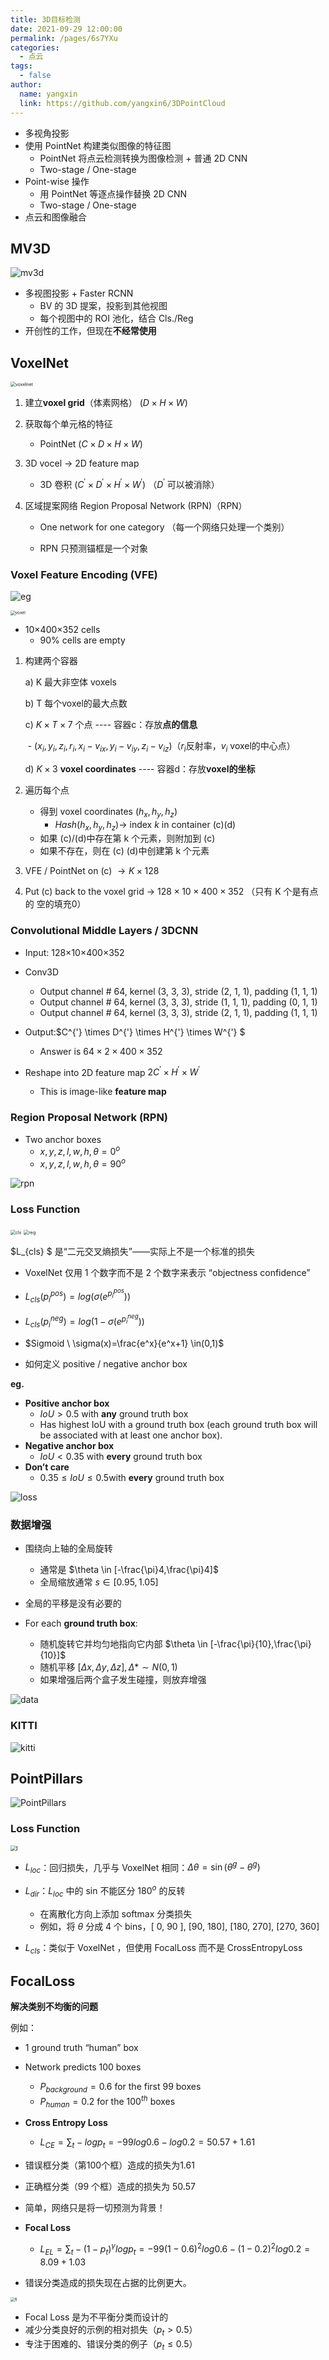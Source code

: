 ```yaml
---
title: 3D目标检测
date: 2021-09-29 12:00:00
permalink: /pages/6s7YXu
categories: 
  - 点云
tags: 
  - false
author: 
  name: yangxin
  link: https://github.com/yangxin6/3DPointCloud
---
```


- 多视角投影
- 使用 PointNet 构建类似图像的特征图
  - PointNet 将点云检测转换为图像检测 + 普通 2D CNN
  - Two-stage / One-stage
- Point-wise 操作
  - 用 PointNet 等逐点操作替换 2D CNN
  - Two-stage / One-stage
- 点云和图像融合



## MV3D

![mv3d](https://cdn.jsdelivr.net/gh/yangxin6/img-hosting@master/images/mv3d.6uswyhfuy6o0.jpg)

- 多视图投影 + Faster RCNN
  - BV 的 3D 提案，投影到其他视图
  - 每个视图中的 ROI 池化，结合 Cls./Reg
- 开创性的工作，但现在**不经常使用**

## VoxelNet

<img src="https://cdn.jsdelivr.net/gh/yangxin6/img-hosting@master/images/voxelnet.2os9h9yremu0.png" alt="voxelnet" style="zoom:50%;" />

1. 建立**voxel grid**（体素网格）                        ($D \times H \times W$)

2. 获取每个单元格的特征

   - PointNet                        ($C \times D \times H \times W$)

3. 3D vocel $\rightarrow$ 2D feature map

   - 3D 卷积                           ($C^{'} \times D^{'} \times H^{'} \times W^{'}$) （$D^{'}$ 可以被消除）

4. 区域提案网络  Region Proposal Network (RPN)（RPN）

   - One network for one category （每一个网络只处理一个类别）

   - RPN 只预测锚框是一个对象



### Voxel Feature Encoding (VFE)

![eg](https://cdn.jsdelivr.net/gh/yangxin6/img-hosting@master/images/eg.5u0vbk8zze80.png)



<img src="https://cdn.jsdelivr.net/gh/yangxin6/img-hosting@master/images/voxel.142wo8sfvo2k.jpg" alt="voxel" style="zoom:47%;" />

- 10×400×352 cells
  - 90% cells are empty

1. 构建两个容器

      a)  K 最大非空体 voxels

      b) T 每个voxel的最大点数

      c) $K \times T \times 7$ 个点      ---- 容器c：存放**点的信息**

   ​		- ($x_i,y_i,z_i,r_i,x_i-v_{ix},y_i-v_{iy},z_i-v_{iz}$)（$r_i$反射率，$v_{i}$ voxel的中心点）

      d) $K \times 3$ **voxel coordinates**     ---- 容器d：存放**voxel的坐标**

2. 遍历每个点

   - 得到 voxel coordinates  $(h_x,h_y,h_z)$
     - $Hash(h_x,h_y,h_z) \rightarrow$   index $k$  in container (c)(d)
   - 如果  (c)/(d)中存在第 k 个元素，则附加到 (c)
   - 如果不存在，则在 (c) (d)中创建第 k 个元素 

3. VFE / PointNet  on (c)  $\rightarrow K \times 128$

4. Put (c) back to the voxel grid $\rightarrow$ $128\times10\times400\times352$  （只有 K 个是有点的 空的填充0）



### Convolutional Middle Layers / 3DCNN

- Input: 128×10×400×352
- Conv3D
  - Output channel # 64, kernel (3, 3, 3), stride (2, 1, 1), padding (1, 1, 1)
  - Output channel # 64, kernel (3, 3, 3), stride (1, 1, 1), padding (0, 1, 1)
  - Output channel # 64, kernel (3, 3, 3), stride (2, 1, 1), padding (1, 1, 1)

- Output:$C^{'} \times D^{'} \times H^{'} \times W^{'} $
  - Answer is $64\times2\times400\times352$

- Reshape into 2D feature map $2C^{'} \times  H^{'} \times W^{'}$
  - This is image-like **feature map**



### Region Proposal Network (RPN)

- Two anchor boxes
  - $x,y,z,l,w,h,\theta=0^o$
  - $x,y,z,l,w,h,\theta=90^o$

![rpn](https://cdn.jsdelivr.net/gh/yangxin6/img-hosting@master/images/rpn.1kx1vedkgf1c.png)

### Loss Function

<img src="https://cdn.jsdelivr.net/gh/yangxin6/img-hosting@master/images/cls.2oz22bl9rn40.jpg" alt="cls" style="zoom:50%;" /> <img src="https://cdn.jsdelivr.net/gh/yangxin6/img-hosting@master/images/reg.5g2zypi3ths0.jpg" alt="reg" style="zoom:50%;" />

$L_{cls} $ 是“二元交叉熵损失”——实际上不是一个标准的损失

- VoxelNet 仅用 1 个数字而不是 2 个数字来表示 “objectness confidence”

- $L_{cls}(p_i^{pos}) = log(\sigma(e^{p_i^{pos}}))$
- $L_{cls}(p_i^{neg}) = log(1-\sigma(e^{p_i^{neg}}))$
- $Sigmoid \ \sigma(x)=\frac{e^x}{e^x+1} \in(0,1)$







- 如何定义 positive / negative anchor box

**eg.**

- **Positive anchor box**
  - $IoU > 0.5$ with **any** ground truth box 
  - Has highest IoU with a ground truth box (each ground truth box will be associated with at least one anchor box).
- **Negative anchor box**
  - $IoU < 0.35$ with **every** ground truth box 
- **Don’t care**
  - $0.35\leq IoU \leq 0.5$with **every** ground truth box



![loss](https://cdn.jsdelivr.net/gh/yangxin6/img-hosting@master/images/loss.5p168i5b6bg0.png)



### 数据增强

- 围绕向上轴的全局旋转
  - 通常是 $\theta \in [-\frac{\pi}4,\frac{\pi}4]$
  - 全局缩放通常 $s \in[0.95,1.05]$

- 全局的平移是没有必要的

- For each **ground truth box**:
  - 随机旋转它并均匀地指向它内部 $\theta \in [-\frac{\pi}{10},\frac{\pi}{10}]$
  - 随机平移 $[\Delta x,\Delta y,\Delta z], \Delta* \sim N(0,1)$
  - 如果增强后两个盒子发生碰撞，则放弃增强

![data](https://cdn.jsdelivr.net/gh/yangxin6/img-hosting@master/images/data.5k0sc6c07x40.png)



### KITTI

![kitti](https://cdn.jsdelivr.net/gh/yangxin6/img-hosting@master/images/kitti.5yhgqeyv48c0.png)



## PointPillars

![PointPillars](https://cdn.jsdelivr.net/gh/yangxin6/img-hosting@master/images/PointPillars.5361vd4lk2g0.jpg)

### Loss Function

<img src="https://cdn.jsdelivr.net/gh/yangxin6/img-hosting@master/images/l.j7by314lob4.jpg" alt="l" style="zoom:60%;" />

- $L_{loc}$：回归损失，几乎与 VoxelNet 相同：$\Delta \theta = \sin(\theta^g-\theta^g)$

- $L_{dir}$：$L_{loc}$ 中的 sin 不能区分 $180^o$ 的反转
  - 在离散化方向上添加 softmax 分类损失
  - 例如，将 $\theta$ 分成 4 个 bins，[ 0, 90 ], [90, 180], [180, 270], [270, 360]

- $L_{cls}$：类似于 VoxelNet ，但使用 FocalLoss 而不是 CrossEntropyLoss

## FocalLoss

**解决类别不均衡的问题**

例如：

- 1 ground truth “human” box
- Network predicts 100 boxes
  - $P_{background} = 0.6$ for the first 99 boxes
  - $P_{human} = 0.2$ for the $100^{th}$ boxes

- **Cross Entropy Loss**
  - $L_{CE} = \sum_t - logp_t = -99log0.6 -log0.2 = 50.57 + 1.61$
- 错误框分类（第100个框）造成的损失为1.61
- 正确框分类（99 个框）造成的损失为 50.57
- 简单，网络只是将一切预测为背景！



- **Focal Loss**
  - $L_{EL} = \sum_t - (1-p_t)^{\gamma}logp_t = -99(1-0.6)^2log0.6 -(1-0.2)^2log0.2 = 8.09 + 1.03$

- 错误分类造成的损失现在占据的比例更大。

<img src="https://cdn.jsdelivr.net/gh/yangxin6/img-hosting@master/images/fl.5d96qn8gvnc0.jpg" alt="fl" style="zoom:43%;" />

- Focal Loss 是为不平衡分类而设计的
- 减少分类良好的示例的相对损失（$p_t > 0.5$）
- 专注于困难的、错误分类的例子（$p_t \leq 0.5$）

